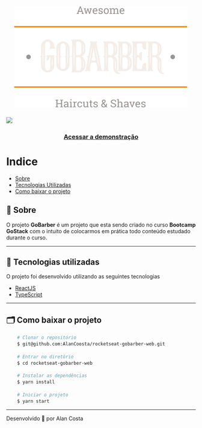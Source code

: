 <h1 align="center">
    <img src="src/assets/logo.svg">
</h1>

[![](https://res.cloudinary.com/marcomontalbano/image/upload/v1588196296/video_to_markdown/images/youtube--kNoC88gT2Wk-c05b58ac6eb4c4700831b2b3070cd403.jpg)](https://www.youtube.com/embed/kNoC88gT2Wk)

<h3 align="center">
    <a href="https://gobarber-translations.netlify.app/">Acessar a demonstração</a>
<h3 >

# Indice

- [Sobre](#-sobre)
- [Tecnologias Utilizadas](#-tecnologias-utilizadas)
- [Como baixar o projeto](#-como-baixar-o-projeto)

## 🔖 Sobre

O projeto **GoBarber** é um projeto que esta sendo criado no curso **Bootcamp GoStack** com o intuito de colocarmos em prática todo conteúdo estudado durante o curso.

---

## 🚀 Tecnologias utilizadas

O projeto foi desenvolvido utilizando as seguintes tecnologias

- [ReactJS](https://reactjs.org)
- [TypeScript](https://www.typescriptlang.org/)

---

## 🗂 Como baixar o projeto

```bash
    # Clonar o repositório
    $ git@github.com:AlanCoosta/rocketseat-gobarber-web.git

    # Entrar no diretório
    $ cd rocketseat-gobarber-web

    # Instalar as dependências
    $ yarn install

    # Iniciar o projeto
    $ yarn start
```

---

Desenvolvido 💜 por Alan Costa

